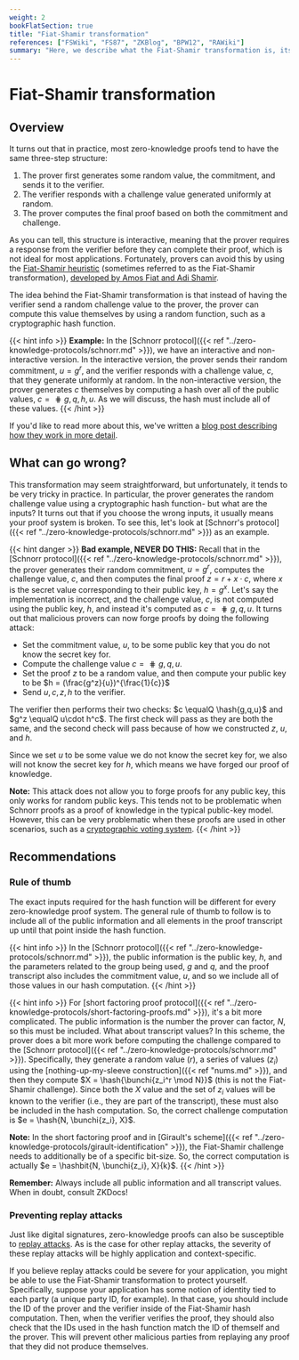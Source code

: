 ```yaml
---
weight: 2
bookFlatSection: true
title: "Fiat-Shamir transformation"
references: ["FSWiki", "FS87", "ZKBlog", "BPW12", "RAWiki"]
summary: "Here, we describe what the Fiat-Shamir transformation is, its goals, its pitfalls, and its different versions."
---
```

# Fiat-Shamir transformation

## Overview

It turns out that in practice, most zero-knowledge proofs tend to have the same three-step structure:
 1. The prover first generates some random value, the commitment, and sends it to the verifier.
 2. The verifier responds with a challenge value generated uniformly at random.
 3. The prover computes the final proof based on both the commitment and challenge.

As you can tell, this structure is interactive, meaning that the prover requires a response from the verifier before they can complete their proof, which is not ideal for most applications. Fortunately, provers can avoid this by using the [Fiat-Shamir heuristic](https://en.wikipedia.org/wiki/Fiat%E2%80%93Shamir_heuristic) (sometimes referred to as the Fiat-Shamir transformation), [developed by Amos Fiat and Adi Shamir](https://link.springer.com/content/pdf/10.1007%2F3-540-47721-7_12.pdf).

The idea behind the Fiat-Shamir transformation is that instead of having the verifier send a random challenge value to the prover, the prover can compute this value themselves by using a random function, such as a cryptographic hash function.

{{< hint info >}}
**Example:** In the [Schnorr protocol]({{< ref "../zero-knowledge-protocols/schnorr.md" >}}), we have an interactive and non-interactive version. In the interactive version, the prover sends their random commitment, $u = g^r$, and the verifier responds with a challenge value, $c$, that they generate uniformly at random. In the non-interactive version, the prover generates $c$ themselves by computing a hash over all of the public values, $c = \hash{g,q,h,u}$. As we will discuss, the hash must include all of these values.
{{< /hint >}}

If you'd like to read more about this, we've written a [blog post describing how they work in more detail](https://blog.trailofbits.com/2021/02/19/serving-up-zero-knowledge-proofs/).

## What can go wrong?

This transformation may seem straightforward, but unfortunately, it tends to be very tricky in practice. In particular, the prover generates the random challenge value using a cryptographic hash function- but what are the inputs? It turns out that if you choose the wrong inputs, it usually means your proof system is broken. To see this, let's look at [Schnorr's protocol]({{< ref "../zero-knowledge-protocols/schnorr.md" >}}) as an example.

{{< hint danger >}}
**Bad example, NEVER DO THIS:** Recall that in the [Schnorr protocol]({{< ref "../zero-knowledge-protocols/schnorr.md" >}}), the prover generates their random commitment, $u = g^r$, computes the challenge value, $c$, and then computes the final proof $z = r + x\cdot c$, where $x$ is the secret value corresponding to their public key, $h = g^x$. Let's say the implementation is incorrect, and the challenge value, $c$, is not computed using the public key, $h$, and instead it's computed as $c = \hash{g,q,u}$. It turns out that malicious provers can now forge proofs by doing the following attack:

 - Set the commitment value, $u$, to be some public key that you do not know the secret key for.
 - Compute the challenge value $c = \hash{g,q,u}$.
 - Set the proof $z$ to be a random value, and then compute your public key to be $h = (\frac{g^z}{u})^{\frac{1}{c}}$
 - Send $u,c,z,h$ to the verifier.

The verifier then performs their two checks: $c \equalQ \hash{g,q,u}$ and $g^z \equalQ u\cdot h^c$. The first check will pass as they are both the same, and the second check will pass because of how we constructed $z$, $u$, and $h$.

Since we set $u$ to be some value we do not know the secret key for, we also will not know the secret key for $h$, which means we have forged our proof of knowledge.

**Note:** This attack does not allow you to forge proofs for any public key, this only works for random public keys. This tends not to be problematic when Schnorr proofs as a proof of knowledge in the typical public-key model. However, this can be very problematic when these proofs are used in other scenarios, such as a [cryptographic voting system](https://eprint.iacr.org/2016/771.pdf).
{{< /hint >}}

## Recommendations

### Rule of thumb

The exact inputs required for the hash function will be different for every zero-knowledge proof system. The general rule of thumb to follow is to include all of the public information and all elements in the proof transcript up until that point inside the hash function.

{{< hint info >}}
In the [Schnorr protocol]({{< ref "../zero-knowledge-protocols/schnorr.md" >}}), the public information is the public key, $h$, and the parameters related to the group being used, $g$ and $q$, and the proof transcript also includes the commitment value, $u$, and so we include all of those values in our hash computation.
{{< /hint >}}

{{< hint info >}}
For [short factoring proof protocol]({{< ref "../zero-knowledge-protocols/short-factoring-proofs.md" >}}), it's a bit more complicated. The public information is the number the prover can factor, $N$, so this must be included. What about transcript values? In this scheme, the prover does a bit more work before computing the challenge compared to the [Schnorr protocol]({{< ref "../zero-knowledge-protocols/schnorr.md" >}}). Specifically, they generate a random value ($r$), a series of values ($z_i$) using the [nothing-up-my-sleeve construction]({{< ref "nums.md" >}}), and then they compute $X = \hash{\bunchi{z_i^r \mod N}}$ (this is not the Fiat-Shamir challenge). Since both the $X$ value and the set of $z_i$ values will be known to the verifier (i.e., they are part of the transcript), these must also be included in the hash computation. So, the correct challenge computation is $e = \hash{N, \bunchi{z_i}, X}$.

**Note:** In the short factoring proof and in [Girault's scheme]({{< ref "../zero-knowledge-protocols/girault-identification" >}}), the Fiat-Shamir challenge needs to additionally be of a specific bit-size. So, the correct computation is actually $e = \hashbit{N, \bunchi{z_i}, X}{k}$.
{{< /hint >}}

**Remember:** Always include all public information and all transcript values. When in doubt, consult ZKDocs!

### Preventing replay attacks

Just like digital signatures, zero-knowledge proofs can also be susceptible to [replay attacks](https://en.wikipedia.org/wiki/Replay_attack). As is the case for other replay attacks, the severity of these replay attacks will be highly application and context-specific.

If you believe replay attacks could be severe for your application, you might be able to use the Fiat-Shamir transformation to protect yourself. Specifically, suppose your application has some notion of identity tied to each party (a unique party ID, for example). In that case, you should include the ID of the prover and the verifier inside of the Fiat-Shamir hash computation. Then, when the verifier verifies the proof, they should also check that the IDs used in the hash function match the ID of themself and the prover. This will prevent other malicious parties from replaying any proof that they did not produce themselves.
